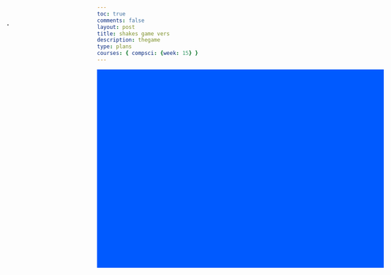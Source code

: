 ```yaml
---
toc: true
comments: false
layout: post
title: shakes game vers
description: thegame
type: plans
courses: { compsci: {week: 15} }
---
```


<html lang="en">
<head>
    <meta charset="UTF-8">
    <meta name="viewport" content="width=device-width, initial-scale=1.0">
    <title>Traffic Testing Game</title>
    <style>
        canvas {
            border: 1px solid #000;
        }
    </style>
</head>
<body>
    <div style = "width:650; height:450; position: absolute; background-color: #005AFF;"></div>
    <canvas id="gameCanvas" width="600" height="400" style = "position: absolute; top: 110px; left: 25px"></canvas>
    <script>
        const canvas = document.getElementById("gameCanvas");
        const ctx = canvas.getContext("2d");
        let carX = canvas.width / 2 - 25;
        let carY = canvas.height - 120;
        const CAR_WIDTH = 50;
        const CAR_HEIGHT = 100;
        const OBSTACLE_SPEED = 5;
        const obstacles = [];
        const keys = {};
        let gameRunning = true;
        let score = 0; // Initialize the score
        document.addEventListener('keydown', function(event) {
            keys[event.key] = true;
        });
        document.addEventListener('keyup', function(event) {
            keys[event.key] = false;
        });
        function handleInput() {
            // Handle user input
            keys.preventDefault;
            if (keys['ArrowLeft'] && carX > 0) {
                carX -= 5;
            }
            if (keys['ArrowRight'] && carX < canvas.width - CAR_WIDTH) {
                carX += 5;
            }
            if (keys['ArrowUp'] && carY > 0) {
                carY -= 5;
            }
            if (keys['ArrowDown'] && carY < canvas.height - CAR_HEIGHT) {
                carY += 5;
            }
        }
        function updateGame() {
            // Update game state
            if (!gameRunning) {
                return; // Stop updating if the game is not running
            }
            // Move obstacles
            for (let i = 0; i < obstacles.length; i++) {
                if(obstacles.length < 5){
                    obstacles[i].y += (obstacles.length + 1);
                }
                else{
                    obstacles[i].y += 5
                }
                // Check for collision between car and obstacle
                if (
                    carX < obstacles[i].x + obstacles[i].width &&
                    carX + CAR_WIDTH > obstacles[i].x &&
                    carY < obstacles[i].y + obstacles[i].height &&
                    carY + CAR_HEIGHT > obstacles[i].y
                ) {
                    console.log("Collision Detected!");
                    var endBackground = document.createElement("div")
                    endBackground.style.width = "100%"
                    endBackground.style.height = "100vh"
                    gameRunning = false; // Stop the game on collision
                }
                // Check if the car passes the obstacle
                if (obstacles[i].y > canvas.height) {
                    obstacles.splice(i, 1); // Remove the obstacle
                    score++; // Increment the score
                }
            }
        }
        function drawGame() {
            // Draw game elements on the canvas
            ctx.clearRect(0, 0, canvas.width, canvas.height);
            // Draw car
            ctx.fillStyle = "#FFA500";
            ctx.fillRect(carX, carY, CAR_WIDTH, CAR_HEIGHT);
            // Draw obstacles
            ctx.fillStyle = "black";
            for (const obstacle of obstacles) {
                ctx.fillRect(obstacle.x, obstacle.y, obstacle.width, obstacle.height);
            }
            // Display the score
        }
        function gameLoop() {
            updateGame();
            drawGame();
            handleInput();
            ctx.fillStyle = "white"
            ctx.fillRect(0, 0, 150, 35)
            ctx.strokeRect(0, 0, 150, 35)
            ctx.fillStyle = "black";
            ctx.font = "20px Arial";
            ctx.fillText("Score: " + score, 10, 30);
            requestAnimationFrame(gameLoop);
        }
        // Start the game loop
        gameLoop();
        // Example: You can add obstacle creation logic here if needed
        function createObstacle() {
            var obstacleWidth = (obstacles.length + score) ** 2 + (Math.floor(Math.random() * 100) - 50)
            if(obstacleWidth > 200){
                obstacleWidth = 200
            }
            var obstacleX = carX - (obstacleWidth / 2) + (CAR_WIDTH / 2)
            if(obstacleX + obstacleWidth > canvas.width){
                console.log("Is called", obstacleX)
                obstacleX = canvas.width - obstacleWidth
            }
            const obstacleY = -20;
            obstacles.push({ x: obstacleX, y: obstacleY, width: obstacleWidth, height: 20 });
            setTimeout(createObstacle, 1000)
        } 
        createObstacle()
    </script>
</body>
</html>
